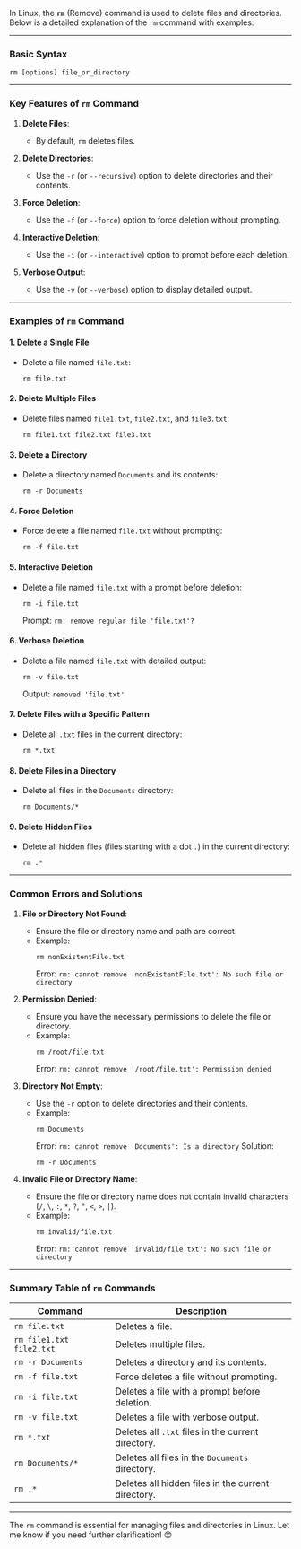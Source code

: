 In Linux, the **`rm`** (Remove) command is used to delete files and directories. Below is a detailed explanation of the `rm` command with examples:

---

### **Basic Syntax**

```
rm [options] file_or_directory
```

---

### **Key Features of `rm` Command**

1. **Delete Files**:

   - By default, `rm` deletes files.

2. **Delete Directories**:

   - Use the `-r` (or `--recursive`) option to delete directories and their contents.

3. **Force Deletion**:

   - Use the `-f` (or `--force`) option to force deletion without prompting.

4. **Interactive Deletion**:

   - Use the `-i` (or `--interactive`) option to prompt before each deletion.

5. **Verbose Output**:
   - Use the `-v` (or `--verbose`) option to display detailed output.

---

### **Examples of `rm` Command**

#### 1. **Delete a Single File**

- Delete a file named `file.txt`:
  ```
  rm file.txt
  ```

#### 2. **Delete Multiple Files**

- Delete files named `file1.txt`, `file2.txt`, and `file3.txt`:
  ```
  rm file1.txt file2.txt file3.txt
  ```

#### 3. **Delete a Directory**

- Delete a directory named `Documents` and its contents:
  ```
  rm -r Documents
  ```

#### 4. **Force Deletion**

- Force delete a file named `file.txt` without prompting:
  ```
  rm -f file.txt
  ```

#### 5. **Interactive Deletion**

- Delete a file named `file.txt` with a prompt before deletion:
  ```
  rm -i file.txt
  ```
  Prompt: `rm: remove regular file 'file.txt'?`

#### 6. **Verbose Deletion**

- Delete a file named `file.txt` with detailed output:
  ```
  rm -v file.txt
  ```
  Output: `removed 'file.txt'`

#### 7. **Delete Files with a Specific Pattern**

- Delete all `.txt` files in the current directory:
  ```
  rm *.txt
  ```

#### 8. **Delete Files in a Directory**

- Delete all files in the `Documents` directory:
  ```
  rm Documents/*
  ```

#### 9. **Delete Hidden Files**

- Delete all hidden files (files starting with a dot `.`) in the current directory:
  ```
  rm .*
  ```

---

### **Common Errors and Solutions**

1. **File or Directory Not Found**:

   - Ensure the file or directory name and path are correct.
   - Example:
     ```
     rm nonExistentFile.txt
     ```
     Error: `rm: cannot remove 'nonExistentFile.txt': No such file or directory`

2. **Permission Denied**:

   - Ensure you have the necessary permissions to delete the file or directory.
   - Example:
     ```
     rm /root/file.txt
     ```
     Error: `rm: cannot remove '/root/file.txt': Permission denied`

3. **Directory Not Empty**:

   - Use the `-r` option to delete directories and their contents.
   - Example:
     ```
     rm Documents
     ```
     Error: `rm: cannot remove 'Documents': Is a directory`
     Solution:
     ```
     rm -r Documents
     ```

4. **Invalid File or Directory Name**:
   - Ensure the file or directory name does not contain invalid characters (`/`, `\`, `:`, `*`, `?`, `"`, `<`, `>`, `|`).
   - Example:
     ```
     rm invalid/file.txt
     ```
     Error: `rm: cannot remove 'invalid/file.txt': No such file or directory`

---

### **Summary Table of `rm` Commands**

| Command                  | Description                                        |
| ------------------------ | -------------------------------------------------- |
| `rm file.txt`            | Deletes a file.                                    |
| `rm file1.txt file2.txt` | Deletes multiple files.                            |
| `rm -r Documents`        | Deletes a directory and its contents.              |
| `rm -f file.txt`         | Force deletes a file without prompting.            |
| `rm -i file.txt`         | Deletes a file with a prompt before deletion.      |
| `rm -v file.txt`         | Deletes a file with verbose output.                |
| `rm *.txt`               | Deletes all `.txt` files in the current directory. |
| `rm Documents/*`         | Deletes all files in the `Documents` directory.    |
| `rm .*`                  | Deletes all hidden files in the current directory. |

---

The `rm` command is essential for managing files and directories in Linux. Let me know if you need further clarification! 😊
